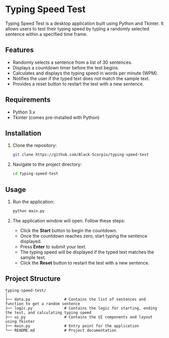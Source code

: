 # Typing Speed Test

Typing Speed Test is a desktop application built using Python and Tkinter. It allows users to test their typing speed by typing a randomly selected sentence within a specified time frame.

## Features

- Randomly selects a sentence from a list of 30 sentences.
- Displays a countdown timer before the test begins.
- Calculates and displays the typing speed in words per minute (WPM).
- Notifies the user if the typed text does not match the sample text.
- Provides a reset button to restart the test with a new sentence.

## Requirements

- Python 3.x
- Tkinter (comes pre-installed with Python)

## Installation

1. Clone the repository:
    ```bash
    git clone https://github.com/Black-Scorpio/typing-speed-test
    ```

2. Navigate to the project directory:
    ```bash
    cd typing-speed-test
    ```

## Usage

1. Run the application:
    ```bash
    python main.py
    ```

2. The application window will open. Follow these steps:
    - Click the **Start** button to begin the countdown.
    - Once the countdown reaches zero, start typing the sentence displayed.
    - Press **Enter** to submit your text.
    - The typing speed will be displayed if the typed text matches the sample text.
    - Click the **Reset** button to restart the test with a new sentence.

## Project Structure

```plaintext
typing-speed-test/
│
├── data.py               # Contains the list of sentences and function to get a random sentence
├── logic.py              # Contains the logic for starting, ending the test, and calculating typing speed
├── ui.py                 # Contains the UI components and layout using Tkinter
├── main.py               # Entry point for the application
└── README.md             # Project documentation
